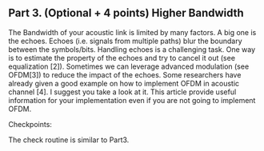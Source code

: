 ## Part 3. (Optional + 4 points) Higher Bandwidth

The Bandwidth of your acoustic link is limited by many factors. A big one is the echoes. Echoes (i.e. signals from multiple paths) blur the boundary between the symbols/bits. Handling echoes is a challenging task. One way is to estimate the property of the echoes and try to cancel it out (see equalization [2]). Sometimes we can leverage advanced modulation (see OFDM[3]) to reduce the impact of the echoes. Some researchers have already given a good example on how to implement OFDM in acoustic channel [4]. I suggest you take a look at it. This article provide useful information for your implementation even if you are not going to implement OFDM.

Checkpoints:

The check routine is similar to Part3.
